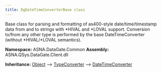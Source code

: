```yaml
---
title: DgDateTimeConverterBase class
---
```


Base class for parsing and formatting of as400-style
date/time/timestamp data from and to strings with *HIVAL and *LOVAL
support.  Conversion to/from any other type is performed by the base
DateTimeConverter (without *HIVAL/*LOVAL semantics).

**Namespace:** ASNA.DataGate.Common
**Assembly:** ASNA.QSys.DataGate.Client.dll

**Inheritance:** [Object](https://docs.microsoft.com/en-us/dotnet/api/system.object) --> [TypeConverter](https://learn.microsoft.com/en-us/dotnet/api/system.componentmodel.typeconverter?view=net-8.0) --> [DateTimeConverter](https://learn.microsoft.com/en-us/dotnet/api/system.datetimeconverter?view=net-8.0)
<br>
<br>
